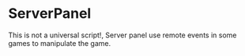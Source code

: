 # ServerPanel
This is not a universal script!, Server panel use remote events in some games to manipulate the game.

